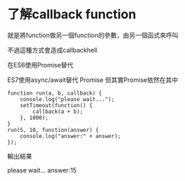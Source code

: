 # 了解callback function

就是將function做另一個function的參數，由另一個函式來呼叫

不過這種方式會造成callbackhell

在ES6使用Promise替代

ES7使用async/await替代 Promise 
但其實Promise依然在其中


```javascript=
function run(a, b, callback) {
    console.log("please wait...");
    setTimeout(function() {
        callback(a + b);
    }, 1000);
}
run(5, 10, function(answer) {
    console.log("answer:" + answer);
});
```

輸出結果

please wait...
answer:15